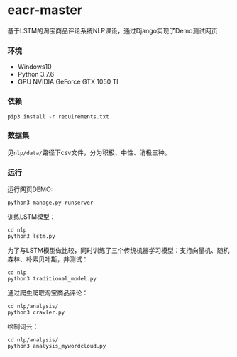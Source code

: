 # eacr-master
基于LSTM的淘宝商品评论系统NLP课设，通过Django实现了Demo测试网页

### 环境
* Windows10
* Python 3.7.6
* GPU NVIDIA GeForce GTX 1050 TI

### 依赖
```
pip3 install -r requirements.txt
```

### 数据集
见`nlp/data/`路径下csv文件，分为积极、中性、消极三种。

### 运行
运行网页DEMO:
```
python3 manage.py runserver
```
训练LSTM模型：
```
cd nlp
python3 lstm.py
```
为了与LSTM模型做比较，同时训练了三个传统机器学习模型：支持向量机、随机森林、朴素贝叶斯，并测试：
```
cd nlp
python3 traditional_model.py
```
通过爬虫爬取淘宝商品评论：
```
cd nlp/analysis/
python3 crawler.py
```
绘制词云：
```
cd nlp/analysis/
python3 analysis_mywordcloud.py
```